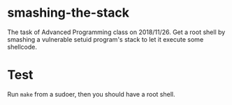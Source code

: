 # smashing-the-stack
The task of Advanced Programming class on 2018/11/26. Get a root shell by smashing a vulnerable setuid program's stack to let it execute some shellcode.

# Test
Run `make` from a sudoer, then you should have a root shell.
